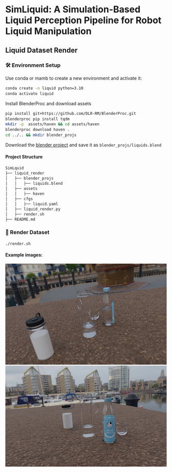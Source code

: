 # SimLiquid: A Simulation-Based Liquid Perception Pipeline for Robot Liquid Manipulation

## Liquid Dataset Render

### 🛠️ Environment Setup

Use conda or mamb to create a new environment and activate it:
```Bash
conda create -n liquid python=3.10
conda activate liquid
```

Install BlenderProc and download assets
```BASH
pip install git+https://github.com/DLR-RM/BlenderProc.git
blenderproc pip install tqdm
mkdir -p  assets/haven && cd assets/haven
blenderproc download haven .
cd ../.. && mkdir blender_projs
```

Download the [blender project](https://www.dropbox.com/scl/fi/diow2d4oddhvkim418xow/liquids.blend?rlkey=ypkz5afsyjvab4pyso711kxvi&st=3aekonvf&dl=0) and save it as  `blender_projs/liquids.blend`

#### Project Structure
```
SimLquid
├── liquid_render
│   ├── blender_projs
│   │   ├── liquids.blend
│   ├── assets
│   │   ├── haven
│   ├── cfgs
│   │   ├── liquid.yaml
│   ├── liquid_render.py
│   ├── render.sh
├── README.md

```



### 🚀 Render Dataset
```
./render.sh
```

#### Example images:
![](./doc/imgs/000001.jpg)
![](./doc/imgs/000009.jpg)

